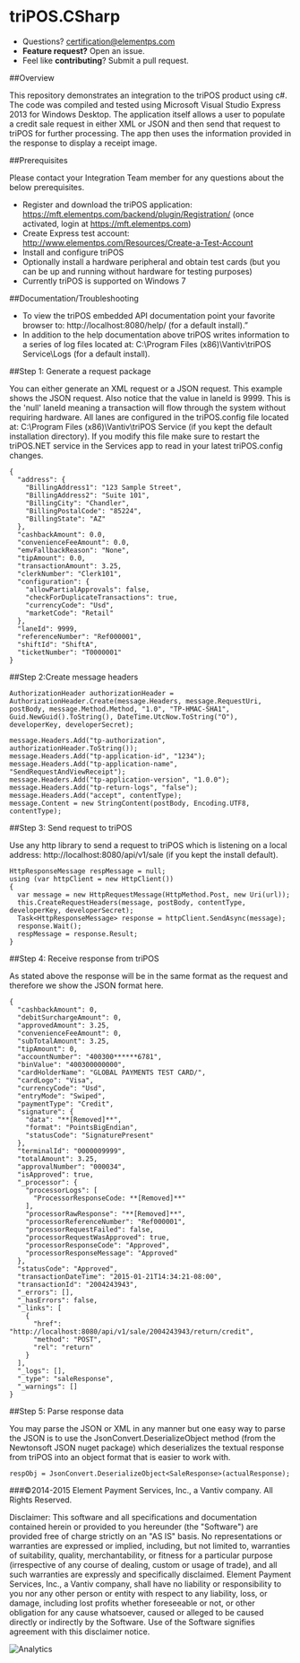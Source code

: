 # triPOS.CSharp

* Questions?  certification@elementps.com
* **Feature request?** Open an issue.
* Feel like **contributing**?  Submit a pull request.


##Overview

This repository demonstrates an integration to the triPOS product using c#.  The code was compiled and tested using Microsoft Visual Studio Express 2013 for Windows Desktop.  The application itself allows a user to populate a credit sale request in either XML or JSON and then send that request to triPOS for further processing.  The app then uses the information provided in the response to display a receipt image.

##Prerequisites

Please contact your Integration Team member for any questions about the below prerequisites.

* Register and download the triPOS application: https://mft.elementps.com/backend/plugin/Registration/ (once activated, login at https://mft.elementps.com)
* Create Express test account: http://www.elementps.com/Resources/Create-a-Test-Account
* Install and configure triPOS
* Optionally install a hardware peripheral and obtain test cards (but you can be up and running without hardware for testing purposes)
* Currently triPOS is supported on Windows 7

##Documentation/Troubleshooting

* To view the triPOS embedded API documentation point your favorite browser to:  http://localhost:8080/help/ (for a default install).”
* In addition to the help documentation above triPOS writes information to a series of log files located at:  C:\Program Files (x86)\Vantiv\triPOS Service\Logs (for a default install).

##Step 1: Generate a request package

You can either generate an XML request or a JSON request.  This example shows the JSON request.  Also notice that the value in laneId is 9999.  This is the 'null' laneId meaning a transaction will flow through the system without requiring hardware.  All lanes are configured in the triPOS.config file located at:  C:\Program Files (x86)\Vantiv\triPOS Service (if you kept the default installation directory).  If you modify this file make sure to restart the triPOS.NET service in the Services app to read in your latest triPOS.config changes.

```
{
  "address": {
    "BillingAddress1": "123 Sample Street",
    "BillingAddress2": "Suite 101",
    "BillingCity": "Chandler",
    "BillingPostalCode": "85224",
    "BillingState": "AZ"
  },
  "cashbackAmount": 0.0,
  "convenienceFeeAmount": 0.0,
  "emvFallbackReason": "None",
  "tipAmount": 0.0,
  "transactionAmount": 3.25,
  "clerkNumber": "Clerk101",
  "configuration": {
    "allowPartialApprovals": false,
    "checkForDuplicateTransactions": true,
    "currencyCode": "Usd",
    "marketCode": "Retail"
  },
  "laneId": 9999,
  "referenceNumber": "Ref000001",
  "shiftId": "ShiftA",
  "ticketNumber": "T0000001"
}

```

##Step 2:Create message headers

```
AuthorizationHeader authorizationHeader = AuthorizationHeader.Create(message.Headers, message.RequestUri, postBody, message.Method.Method, "1.0", "TP-HMAC-SHA1", Guid.NewGuid().ToString(), DateTime.UtcNow.ToString("O"), developerKey, developerSecret);

message.Headers.Add("tp-authorization", authorizationHeader.ToString());
message.Headers.Add("tp-application-id", "1234");
message.Headers.Add("tp-application-name", "SendRequestAndViewReceipt");
message.Headers.Add("tp-application-version", "1.0.0");
message.Headers.Add("tp-return-logs", "false");
message.Headers.Add("accept", contentType);
message.Content = new StringContent(postBody, Encoding.UTF8, contentType);
```

##Step 3: Send request to triPOS

Use any http library to send a request to triPOS which is listening on a local address:  http://localhost:8080/api/v1/sale (if you kept the install default).

```
HttpResponseMessage respMessage = null;
using (var httpClient = new HttpClient())
{
  var message = new HttpRequestMessage(HttpMethod.Post, new Uri(url));
  this.CreateRequestHeaders(message, postBody, contentType, developerKey, developerSecret);
  Task<HttpResponseMessage> response = httpClient.SendAsync(message);
  response.Wait();
  respMessage = response.Result;
}
```

##Step 4: Receive response from triPOS

As stated above the response will be in the same format as the request and therefore we show the JSON format here.


```
{
  "cashbackAmount": 0,
  "debitSurchargeAmount": 0,
  "approvedAmount": 3.25,
  "convenienceFeeAmount": 0,
  "subTotalAmount": 3.25,
  "tipAmount": 0,
  "accountNumber": "400300******6781",
  "binValue": "400300000000",
  "cardHolderName": "GLOBAL PAYMENTS TEST CARD/",
  "cardLogo": "Visa",
  "currencyCode": "Usd",
  "entryMode": "Swiped",
  "paymentType": "Credit",
  "signature": {
    "data": "**[Removed]**",
    "format": "PointsBigEndian",
    "statusCode": "SignaturePresent"
  },
  "terminalId": "0000009999",
  "totalAmount": 3.25,
  "approvalNumber": "000034",
  "isApproved": true,
  "_processor": {
    "processorLogs": [
      "ProcessorResponseCode: **[Removed]**"
    ],
    "processorRawResponse": "**[Removed]**",
    "processorReferenceNumber": "Ref000001",
    "processorRequestFailed": false,
    "processorRequestWasApproved": true,
    "processorResponseCode": "Approved",
    "processorResponseMessage": "Approved"
  },
  "statusCode": "Approved",
  "transactionDateTime": "2015-01-21T14:34:21-08:00",
  "transactionId": "2004243943",
  "_errors": [],
  "_hasErrors": false,
  "_links": [
    {
      "href": "http://localhost:8080/api/v1/sale/2004243943/return/credit",
      "method": "POST",
      "rel": "return"
    }
  ],
  "_logs": [],
  "_type": "saleResponse",
  "_warnings": []
}
```

##Step 5: Parse response data

You may parse the JSON or XML in any manner but one easy way to parse the JSON is to use the JsonConvert.DeserializeObject method (from the Newtonsoft JSON nuget package) which deserializes the textual response from triPOS into an object format that is easier to work with.

```
respObj = JsonConvert.DeserializeObject<SaleResponse>(actualResponse);
```

###©2014-2015 Element Payment Services, Inc., a Vantiv company. All Rights Reserved.

Disclaimer:
This software and all specifications and documentation contained herein or provided to you hereunder (the "Software") are provided free of charge strictly on an "AS IS" basis. No representations or warranties are expressed or implied, including, but not limited to, warranties of suitability, quality, merchantability, or fitness for a particular purpose (irrespective of any course of dealing, custom or usage of trade), and all such warranties are expressly and specifically disclaimed. Element Payment Services, Inc., a Vantiv company, shall have no liability or responsibility to you nor any other person or entity with respect to any liability, loss, or damage, including lost profits whether foreseeable or not, or other obligation for any cause whatsoever, caused or alleged to be caused directly or indirectly by the Software. Use of the Software signifies agreement with this disclaimer notice.


![Analytics](https://ga-beacon.appspot.com/UA-60858025-37/triPOS.SampleTransaction.CSharp/readme?pixel)

